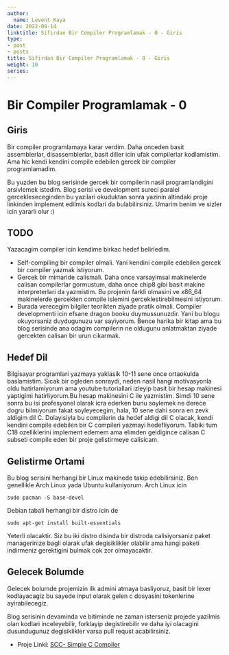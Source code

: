 ```yaml
---
author:
  name: Levent Kaya
date: 2022-08-14
linktitle: Sifirdan Bir Compiler Programlamak - 0 - Giris
type:
- post
- posts
title: Sifirdan Bir Compiler Programlamak - 0 - Giris
weight: 10
series: 
---
```

# Bir Compiler Programlamak - 0
## Giris

Bir compiler programlamaya karar verdim. Daha onceden basit assemblerlar, disassemblerlar, basit diller icin ufak compilerlar kodlamistim. Ama hic kendi kendini compile edebilen gercek bir compiler programlamadim. 

Bu yuzden bu blog serisinde gercek bir compilerin nasil programlandigini arsivlemek istedim. Blog serisi ve development sureci paralel gercekleseceginden bu yazilari okuduktan sonra yazinin altindaki proje linkinden implement edilmis kodlari da bulabilirsiniz. Umarim benim ve sizler icin yararli olur :)

## TODO
Yazacagim compiler icin kendime birkac hedef belirledim. 
* Self-compiling bir compiler olmali. Yani kendini compile edebilen gercek bir compiler yazmak istiyorum. 
* Gercek bir mimaride calismali. Daha once varsayimsal makinelerde calisan compilerlar gormustum, daha once chip8 gibi basit makine interpreterlari da yazmistim. Bu projenin farkli olmasini ve x86_64 makinelerde gercekten compile islemini gerceklestirebilmesini istiyorum. 
* Burada verecegim bilgiler teorikten ziyade pratik olmali. Compiler developmenti icin efsane dragon booku duymussunuzdir. Yani bu blogu okuyorsaniz duydugunuzu var sayiyorum. Bence harika bir kitap ama bu blog serisinde ana odagim compilerin ne oldugunu anlatmaktan ziyade gercekten calisan bir urun cikarmak. 

## Hedef Dil
Bilgisayar programlari yazmaya yaklasik 10-11 sene once ortaokulda baslamistim. Sicak bir ogleden sonraydi, neden nasil hangi motivasyonla oldu hatirlamiyorum ama youtube tutoriallari izleyip basit bir hesap makinesi yaptigimi hatirliyorum.Bu hesap makinesini C ile yazmistim. Simdi 10 sene sonra bu isi profesyonel olarak icra ederken bunu soylemek ne derece dogru bilmiyorum fakat soyleyecegim, hala, 10 sene dahi sonra en zevk aldigim dil C. Dolayisiyla bu compilerin da hedef aldigi dil C olacak, kendi kendini compile edebilen bir C compileri yazmayi hedefliyorum. Tabiki tum C18 ozelliklerini implement edemem ama elimden geldigince calisan C subseti compile eden bir proje gelistirmeye calisicam. 

## Gelistirme Ortami
Bu blog serisini herhangi bir Linux makinede takip edebilirsiniz. Ben genellikle Arch Linux yada Ubuntu kullaniyorum. 
Arch Linux icin 
```
sudo pacman -S base-devel
```
Debian tabali herhangi bir distro icin de 
```
sudo apt-get install built-essentials
```
Yeterli olacaktir. Siz bu iki distro disinda bir distroda calisiyorsaniz paket managerinize bagli olarak ufak degisiklikler olabilir ama hangi paketi indirmeniz gerektigini bulmak cok zor olmayacaktir. 

## Gelecek Bolumde 
Gelecek bolumde projemizin ilk admini atmaya basliyoruz, basit bir lexer kodlayacagiz bu sayede input olarak gelen c dosyasini tokenlerine ayirabilecegiz. 

Blog serisinin devaminda ve bitiminde ne zaman isterseniz projede yazilmis olan kodlari inceleyebilir, forklayip degistirebilir ve daha iyi olacagini dusundugunuz degisiklikler varsa pull requst acabilirsiniz.

* Proje Linki: [SCC- Simple C Compiler](https://github.com/lvntky/SCC)
